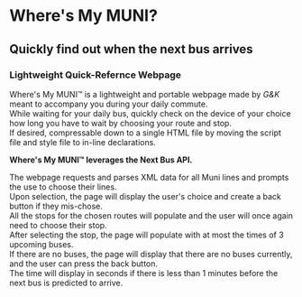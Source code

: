 # Where's My MUNI?
## Quickly find out when the next bus arrives
### Lightweight Quick-Refernce Webpage

Where's My MUNI™ is a lightweight and portable webpage made by *G&K* meant to accompany you during your daily commute.<br>
While waiting for your daily bus, quickly check on the device of your choice how long you have to wait by choosing your route and stop.<br>
If desired, compressable down to a single HTML file by moving the script file and style file to in-line declarations.<br>

**Where's My MUNI™ leverages the Next Bus API.**

The webpage requests and parses XML data for all Muni lines and prompts the use to choose their lines.<br>
Upon selection, the page will display the user's choice and create a back button if they mis-chose.<br>
All the stops for the chosen routes will populate and the user will once again need to choose their stop.<br>
After selecting the stop, the page will populate with at most the times of 3 upcoming buses.<br>
If there are no buses, the page will display that there are no buses currently, and the user can press the back button.<br>
The time will display in seconds if there is less than 1 minutes before the next bus is predicted to arrive.<br>